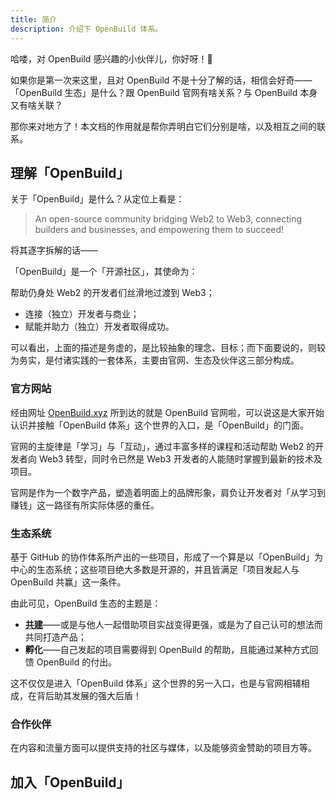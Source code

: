 ```yaml
---
title: 简介
description: 介绍下 OpenBuild 体系。
---
```


哈喽，对 OpenBuild 感兴趣的小伙伴儿，你好呀！👋

如果你是第一次来这里，且对 OpenBuild 不是十分了解的话，相信会好奇——「OpenBuild 生态」是什么？跟 OpenBuild 官网有啥关系？与 OpenBuild 本身又有啥关联？

那你来对地方了！本文档的作用就是帮你弄明白它们分别是啥，以及相互之间的联系。

## 理解「OpenBuild」

关于「OpenBuild」是什么？从定位上看是：

> An open-source community bridging Web2 to Web3, connecting builders and businesses, and empowering them to succeed!

将其逐字拆解的话——

「OpenBuild」是一个「开源社区」，其使命为：

 帮助仍身处 Web2 的开发者们丝滑地过渡到 Web3；
- 连接（独立）开发者与商业；
- 赋能并助力（独立）开发者取得成功。

可以看出，上面的描述是务虚的，是比较抽象的理念、目标；而下面要说的，则较为务实，是付诸实践的一套体系，主要由官网、生态及伙伴这三部分构成。

### 官方网站

经由网址 [OpenBuild.xyz](https://openbuild.xyz/) 所到达的就是 OpenBuild 官网啦，可以说这是大家开始认识并接触「OpenBuild 体系」这个世界的入口，是「OpenBuild」的门面。

官网的主旋律是「学习」与「互动」，通过丰富多样的课程和活动帮助 Web2 的开发者向 Web3 转型，同时令已然是 Web3 开发者的人能随时掌握到最新的技术及项目。

官网是作为一个数字产品，塑造着明面上的品牌形象，肩负让开发者对「从学习到赚钱」这一路径有所实际体感的重任。

### 生态系统

基于 GitHub 的协作体系所产出的一些项目，形成了一个算是以「OpenBuild」为中心的生态系统；这些项目绝大多数是开源的，并且皆满足「项目发起人与 OpenBuild 共赢」这一条件。

由此可见，OpenBuild 生态的主题是：

- **[共建](/eco/zh/guides/how-to-contribute/)**——或是与他人一起借助项目实战变得更强，或是为了自己认可的想法而共同打造产品；
- **孵化**——自己发起的项目需要得到 OpenBuild 的帮助，且能通过某种方式回馈 OpenBuild 的付出。

这不仅仅是进入「OpenBuild 体系」这个世界的另一入口，也是与官网相辅相成，在背后助其发展的强大后盾！

### 合作伙伴

在内容和流量方面可以提供支持的社区与媒体，以及能够资金赞助的项目方等。

## 加入「OpenBuild」
